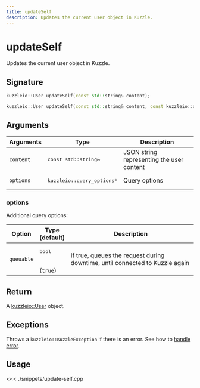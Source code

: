 ```yaml
---
title: updateSelf
description: Updates the current user object in Kuzzle.
---
```


# updateSelf

Updates the current user object in Kuzzle.

## Signature

```cpp
kuzzleio::User updateSelf(const std::string& content);

kuzzleio::User updateSelf(const std::string& content, const kuzzleio::query_options& options);
```

## Arguments

| Arguments | Type                                 | Description                               |
| --------- | ------------------------------------ | ----------------------------------------- |
| `content` | <pre>const std::string&</pre>        | JSON string representing the user content |
| `options` | <pre>kuzzleio::query_options\*</pre> | Query options                             |

### options

Additional query options:

| Option     | Type<br/>(default)           | Description                                                                  |
| ---------- | ---------------------------- | ---------------------------------------------------------------------------- |
| `queuable` | <pre>bool</pre><br/>(`true`) | If true, queues the request during downtime, until connected to Kuzzle again |

## Return

A [kuzzleio::User](/sdk/cpp/1/core-classes/user/) object.

## Exceptions

Throws a `kuzzleio::KuzzleException` if there is an error. See how to [handle error](/sdk/cpp/1/error-handling).

## Usage

<<< ./snippets/update-self.cpp
